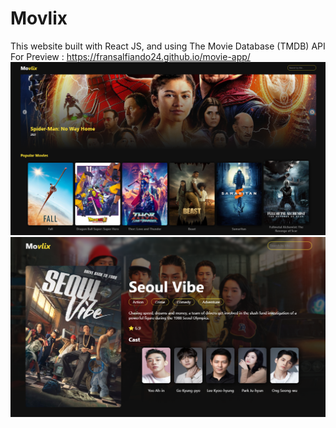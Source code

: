 # Movlix
This website built with React JS, and using The Movie Database (TMDB) API
For Preview : https://fransalfiando24.github.io/movie-app/
<br/>
<img src="public/preview.png"/><br/>
<img src="public/preview2.png"/>

